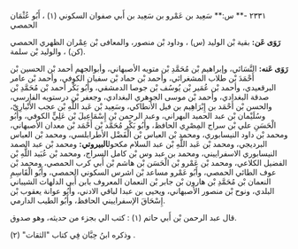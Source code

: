 ٢٣٣١ -** س:** سَعِيد بن عَمْرو بن سَعِيد بن أَبي صفوان السكوني (١) ، أَبُو عُثْمَان الحمصي

**رَوَى عَن:** بقية بْن الوليد (س) ، وداود بْن منصور، والمعافى بْن عِمْران الظهري الحمصي (كن) ، والوليد بْن سلمة.

**رَوَى عَنه:** النَّسَائي، وإبراهيم بْن مُحَمَّدِ بْن متويه الأصبهاني، وأبوالجهم أحمد بْن الحسين بْن أَحْمَدَ بْن طلاب المشغرائي، وأحمد بْن حماد بْن سفيان الكوفي، وأحمد بْن عامر البرقعيدي، وأحمد بْن عُمَير بْن يُوسُف بْن جوصا الدمشقي، وأَبُو بَكْر أحمد بْن مُحَمَّدِ بْن صدقة البغدادي، وأحمد بْن موسى الجوهري البغدادي، وجعفر بْن درستويه الفارسي، والحسن بْن أَحْمَد بن إِبْرَاهِيم بن فيل الأنطاكي، وسَعِيد بْن عَبد اللَّهِ بْن عجب الأَنْبارِيّ، وسُلَيْمان بْن عبد الحميد البهراني، وعبد الرحمن بْن إِسْمَاعِيلَ بْن عَلِيٍّ الكوفي، وأَبُو الْحَسَنِ علي بْن سراج المِصْرِي الحافظ، وأَبُو بَكْر مُحَمَّد بْن أَحْمَد بْن معدان الأصبهاني، ومحمد بْن داود النيسابوري، ومحمد بْن العباس بْن الْفَضْل الأطرابلسي، ومحمد بْن العباس البرديجي، ومحمد بْن عَبد اللَّهِ بْن عبد السلام مكحول**البيروتي:** ومحمد بْن عبد الصمد النيسابوري الاسفراييني، ومحمد بن عبد وس بْن كامل السراج، ومحمد بْن عُبَيد اللَّهِ بْن الفضيل الكلاعي، ومحمد بْن عَمْرو بْن الْحَسَن بْن هاشم بْن أَبي كرب الحمصي، ومحمد بْن عوف الطائي الحمصي، وأَبُو عَمْرو مساعد بْن اشرس السكوني الحمصي، وأَبُو الْقَاسِمِ النعمان بْن مُحَمَّدِ بْن هارون بْن جابر بْن النعمان المعروف بابن أَبي الدلهاث الشيباني البلدي، ونوح بْن منصور الأصبهاني، ويحيى بن عبدا لباقي الادني، وأَبُو عوانة يعقوب بْن إِسْحَاقَ الإسفراييني الحافظ، وأَبُو الطيب الدارمي.

قال عبد الرحمن بْن أَبي حاتم (١) : كتب الي بجزء من حديثه، وهو صدوق.

وذكره ابنُ حِبَّان فِي كتاب "الثقات" (٢) .